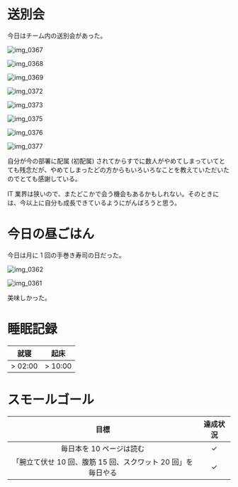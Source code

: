 # 送別会
今日はチーム内の送別会があった。

![img_0367](https://noraworld.github.io/box-bulbasaur/2018/11/img_0367.jpg)

![img_0368](https://noraworld.github.io/box-bulbasaur/2018/11/img_0368.jpg)

![img_0369](https://noraworld.github.io/box-bulbasaur/2018/11/img_0369.jpg)

![img_0372](https://noraworld.github.io/box-bulbasaur/2018/11/img_0372.jpg)

![img_0373](https://noraworld.github.io/box-bulbasaur/2018/11/img_0373.jpg)

![img_0375](https://noraworld.github.io/box-bulbasaur/2018/11/img_0375.jpg)

![img_0376](https://noraworld.github.io/box-bulbasaur/2018/11/img_0376.jpg)

![img_0377](https://noraworld.github.io/box-bulbasaur/2018/11/img_0377.jpg)

自分が今の部署に配属 (初配属) されてからすでに数人がやめてしまっていてとても残念だが、やめてしまったどの方からもいろいろなことを教えていただいたのでとても感謝している。

IT 業界は狭いので、またどこかで会う機会もあるかもしれない。そのときには、今以上に自分も成長できているようにがんばろうと思う。

# 今日の昼ごはん
今日は月に 1 回の手巻き寿司の日だった。

![img_0362](https://noraworld.github.io/box-bulbasaur/2018/11/img_0362.jpg)

![img_0361](https://noraworld.github.io/box-bulbasaur/2018/11/img_0361.jpg)

美味しかった。

# 睡眠記録
| 就寝 | 起床 |
|:---:|:---:|
| > 02:00 | > 10:00 |

# スモールゴール
| 目標 | 達成状況 |
|:---:|:---:|
| 毎日本を 10 ページは読む | ✓ |
| 「腕立て伏せ 10 回、腹筋 15 回、スクワット 20 回」を毎日やる | ✓ |
